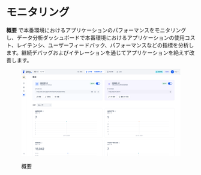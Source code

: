 # モニタリング

**概要** で本番環境におけるアプリケーションのパフォーマンスをモニタリングし、データ分析ダッシュボードで本番環境におけるアプリケーションの使用コスト、レイテンシ、ユーザーフィードバック、パフォーマンスなどの指標を分析します。継続デバッグおよびイテレーションを通じてアプリケーションを絶えず改善します。

<figure><img src="../../.gitbook/assets/image (1).png" alt=""><figcaption><p>概要</p></figcaption></figure>